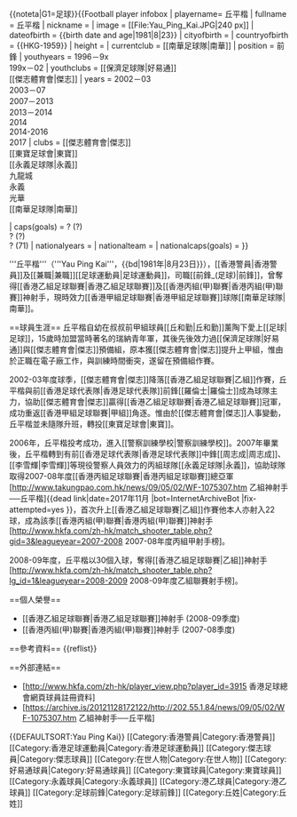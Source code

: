 {{noteta|G1=足球}}{{Football player infobox
| playername= 丘平楷
| fullname = 丘平楷
| nickname = 
| image = [[File:Yau_Ping_Kai.JPG|240 px]]
| dateofbirth = {{birth date and age|1981|8|23}}
| cityofbirth = 
| countryofbirth = {{HKG-1959}}
| height = 
| currentclub  = [[南華足球隊|南華]]
| position = 前鋒
|  youthyears = 1996－9x <br /> 199x－02
|  youthclubs = [[保濟足球隊|好易通]] <br /> [[傑志體育會|傑志]]
| years = 2002－03 <br /> 2003－07 <br /> 2007－2013<br>2013－2014<br>2014<br>2014-2016<br>2017
| clubs = [[傑志體育會|傑志]] <br /> [[東寶足球會|東寶]] <br /> [[永義足球隊|永義]]<br>九龍城<br>永義<br>光華<br>[[南華足球隊|南華]]

| caps(goals) = ? (?) <br /> ? (?) <br /> ? (71)
| nationalyears = 
| nationalteam = 
| nationalcaps(goals) = 
}}

'''丘平楷'''（'''Yau Ping Kai'''，{{bd|1981年|8月23日}}），[[香港警員|香港警員]]及[[兼職|兼職]][[足球運動員|足球運動員]]，司職[[前鋒_(足球)|前鋒]]，曾奪得[[香港乙組足球聯賽|香港乙組足球聯賽]]及[[香港丙組(甲)聯賽|香港丙組(甲)聯賽]]神射手，現時效力[[香港甲組足球聯賽|香港甲組足球聯賽]]球隊[[南華足球隊|南華]]。

==球員生涯==
丘平楷自幼在叔叔前甲組球員[[丘和勤|丘和勤]]薰陶下愛上[[足球|足球]]，15歲時加盟當時著名的瑞納青年軍，其後先後效力過[[保濟足球隊|好易通]]與[[傑志體育會|傑志]]預備組，原本獲[[傑志體育會|傑志]]提升上甲組，惟由於正職在電子廠工作，與訓練時間衝突，遂留在預備組作賽。

2002-03年度球季，[[傑志體育會|傑志]]降落[[香港乙組足球聯賽|乙組]]作賽，丘平楷與前[[香港足球代表隊|香港足球代表隊]]前鋒[[羅倫士|羅倫士]]成為球隊主力，協助[[傑志體育會|傑志]]贏得[[香港乙組足球聯賽|香港乙組足球聯賽]]冠軍，成功重返[[香港甲組足球聯賽|甲組]]角逐。惟由於[[傑志體育會|傑志]]人事變動，丘平楷並未隨隊升班，轉投[[東寶足球會|東寶]]。

2006年，丘平楷投考成功，進入[[警察訓練學校|警察訓練學校]]。2007年畢業後，丘平楷轉到有前[[香港足球代表隊|香港足球代表隊]]中鋒[[周志成|周志成]]、[[李雪輝|李雪輝]]等現役警察人員效力的丙組球隊[[永義足球隊|永義]]，協助球隊取得2007-08年度[[香港丙組足球聯賽|香港丙組足球聯賽]]總亞軍<ref>[http://www.takungpao.com.hk/news/09/05/02/WF-1075307.htm 乙組神射手──丘平楷]{{dead link|date=2017年11月 |bot=InternetArchiveBot |fix-attempted=yes }}</ref>，首次升上[[香港乙組足球聯賽|乙組]]作賽他本人亦射入22球，成為該季[[香港丙組(甲)聯賽|香港丙組(甲)聯賽]]神射手<ref>[http://www.hkfa.com/zh-hk/match_shooter_table.php?gid=3&leagueyear=2007-2008 2007-08年度丙組甲射手榜]</ref>。

2008-09年度，丘平楷以30個入球，奪得[[香港乙組足球聯賽|乙組]]神射手<ref>[http://www.hkfa.com/zh-hk/match_shooter_table.php?lg_id=1&leagueyear=2008-2009 2008-09年度乙組聯賽射手榜]</ref>。

==個人榮譽==
* [[香港乙組足球聯賽|香港乙組足球聯賽]]神射手 (2008-09季度)
* [[香港丙組(甲)聯賽|香港丙組(甲)聯賽]]神射手 (2007-08季度)

==參考資料==
{{reflist}}

==外部連結==
* [http://www.hkfa.com/zh-hk/player_view.php?player_id=3915 香港足球總會網頁球員註冊資料]
* [https://archive.is/20121128172122/http://202.55.1.84/news/09/05/02/WF-1075307.htm 乙組神射手──丘平楷]

{{DEFAULTSORT:Yau Ping Kai}}
[[Category:香港警員|Category:香港警員]]
[[Category:香港足球運動員|Category:香港足球運動員]]
[[Category:傑志球員|Category:傑志球員]]
[[Category:在世人物|Category:在世人物]]
[[Category:好易通球員|Category:好易通球員]]
[[Category:東寶球員|Category:東寶球員]]
[[Category:永義球員|Category:永義球員]]
[[Category:港乙球員|Category:港乙球員]]
[[Category:足球前鋒|Category:足球前鋒]]
[[Category:丘姓|Category:丘姓]]